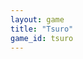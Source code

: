 ```yaml
---
layout: game
title: "Tsuro"
game_id: tsuro
---
```


<!-- This file is data-driven from _data/games/tsuro.yml -->
